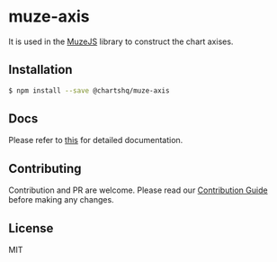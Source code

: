 # muze-axis

It is used in the [MuzeJS](https://github.com/chartshq/muze) library to construct the chart axises.

## Installation

```bash
$ npm install --save @chartshq/muze-axis
```

## Docs

Please refer to [this](https://charts.com/muze/docs) for detailed documentation.

## Contributing

Contribution and PR are welcome. Please read our [Contribution Guide](https://github.com/chartshq/muze/blob/master/CONTRIBUTING.md) before making any changes.

## License

MIT